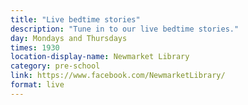 ```yaml
---
title: "Live bedtime stories"
description: "Tune in to our live bedtime stories."
day: Mondays and Thursdays
times: 1930
location-display-name: Newmarket Library
category: pre-school
link: https://www.facebook.com/NewmarketLibrary/
format: live
---
```

